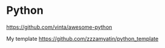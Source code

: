# Python

https://github.com/vinta/awesome-python

My template https://github.com/zzzamyatin/python_template

